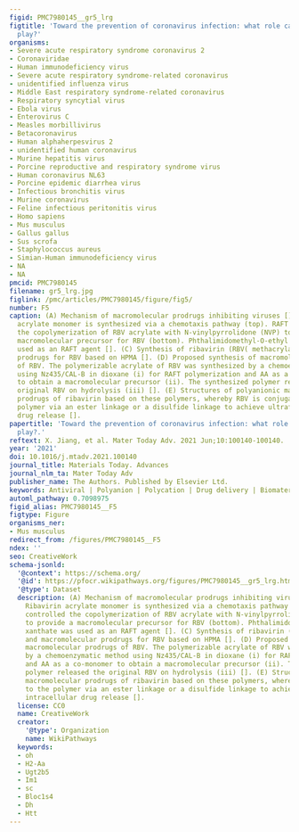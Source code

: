 ```yaml
---
figid: PMC7980145__gr5_lrg
figtitle: 'Toward the prevention of coronavirus infection: what role can polymers
  play?'
organisms:
- Severe acute respiratory syndrome coronavirus 2
- Coronaviridae
- Human immunodeficiency virus
- Severe acute respiratory syndrome-related coronavirus
- unidentified influenza virus
- Middle East respiratory syndrome-related coronavirus
- Respiratory syncytial virus
- Ebola virus
- Enterovirus C
- Measles morbillivirus
- Betacoronavirus
- Human alphaherpesvirus 2
- unidentified human coronavirus
- Murine hepatitis virus
- Porcine reproductive and respiratory syndrome virus
- Human coronavirus NL63
- Porcine epidemic diarrhea virus
- Infectious bronchitis virus
- Murine coronavirus
- Feline infectious peritonitis virus
- Homo sapiens
- Mus musculus
- Gallus gallus
- Sus scrofa
- Staphylococcus aureus
- Simian-Human immunodeficiency virus
- NA
- NA
pmcid: PMC7980145
filename: gr5_lrg.jpg
figlink: /pmc/articles/PMC7980145/figure/fig5/
number: F5
caption: (A) Mechanism of macromolecular prodrugs inhibiting viruses []. (B) Ribavirin
  acrylate monomer is synthesized via a chemotaxis pathway (top). RAFT controlled
  the copolymerization of RBV acrylate with N-vinylpyrrolidone (NVP) to provide a
  macromolecular precursor for RBV (bottom). Phthalimidomethyl-O-ethyl xanthate was
  used as an RAFT agent []. (C) Synthesis of ribavirin (RBV( methacrylate and macromolecular
  prodrugs for RBV based on HPMA []. (D) Proposed synthesis of macromolecular prodrugs
  of RBV. The polymerizable acrylate of RBV was synthesized by a chemoenzymatic method
  using Nz435/CAL-B in dioxane (i) for RAFT polymerization and AA as a co-monomer
  to obtain a macromolecular precursor (ii). The synthesized polymer released the
  original RBV on hydrolysis (iii) []. (E) Structures of polyanionic macromolecular
  prodrugs of ribavirin based on these polymers, whereby RBV is conjugated to the
  polymer via an ester linkage or a disulfide linkage to achieve ultrafast intracellular
  drug release [].
papertitle: 'Toward the prevention of coronavirus infection: what role can polymers
  play?.'
reftext: X. Jiang, et al. Mater Today Adv. 2021 Jun;10:100140-100140.
year: '2021'
doi: 10.1016/j.mtadv.2021.100140
journal_title: Materials Today. Advances
journal_nlm_ta: Mater Today Adv
publisher_name: The Authors. Published by Elsevier Ltd.
keywords: Antiviral | Polyanion | Polycation | Drug delivery | Biomaterials
automl_pathway: 0.7098975
figid_alias: PMC7980145__F5
figtype: Figure
organisms_ner:
- Mus musculus
redirect_from: /figures/PMC7980145__F5
ndex: ''
seo: CreativeWork
schema-jsonld:
  '@context': https://schema.org/
  '@id': https://pfocr.wikipathways.org/figures/PMC7980145__gr5_lrg.html
  '@type': Dataset
  description: (A) Mechanism of macromolecular prodrugs inhibiting viruses []. (B)
    Ribavirin acrylate monomer is synthesized via a chemotaxis pathway (top). RAFT
    controlled the copolymerization of RBV acrylate with N-vinylpyrrolidone (NVP)
    to provide a macromolecular precursor for RBV (bottom). Phthalimidomethyl-O-ethyl
    xanthate was used as an RAFT agent []. (C) Synthesis of ribavirin (RBV( methacrylate
    and macromolecular prodrugs for RBV based on HPMA []. (D) Proposed synthesis of
    macromolecular prodrugs of RBV. The polymerizable acrylate of RBV was synthesized
    by a chemoenzymatic method using Nz435/CAL-B in dioxane (i) for RAFT polymerization
    and AA as a co-monomer to obtain a macromolecular precursor (ii). The synthesized
    polymer released the original RBV on hydrolysis (iii) []. (E) Structures of polyanionic
    macromolecular prodrugs of ribavirin based on these polymers, whereby RBV is conjugated
    to the polymer via an ester linkage or a disulfide linkage to achieve ultrafast
    intracellular drug release [].
  license: CC0
  name: CreativeWork
  creator:
    '@type': Organization
    name: WikiPathways
  keywords:
  - oh
  - H2-Aa
  - Ugt2b5
  - Im1
  - sc
  - Bloc1s4
  - Dh
  - Htt
---
```

